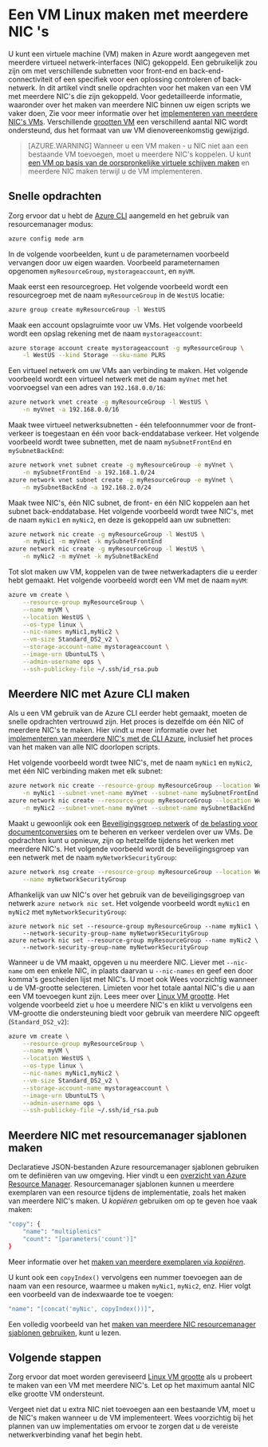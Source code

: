 <properties
   pageTitle="Maak een VM Linux met meerdere NIC | Microsoft Azure"
   description="Informatie over het maken van een Linux VM met meerdere NIC's die zijn bijgevoegd bij het gebruik van de Azure CLI of resourcemanager sjablonen."
   services="virtual-machines-linux"
   documentationCenter=""
   authors="iainfoulds"
   manager="timlt"
   editor=""/>

<tags
   ms.service="virtual-machines-linux"
   ms.devlang="na"
   ms.topic="article"
   ms.tgt_pltfrm="vm-linux"
   ms.workload="infrastructure"
   ms.date="10/27/2016"
   ms.author="iainfou"/>

# <a name="creating-a-linux-vm-with-multiple-nics"></a>Een VM Linux maken met meerdere NIC 's
U kunt een virtuele machine (VM) maken in Azure wordt aangegeven met meerdere virtueel netwerk-interfaces (NIC) gekoppeld. Een gebruikelijk zou zijn om met verschillende subnetten voor front-end en back-end-connectiviteit of een specifiek voor een oplossing controleren of back-netwerk. In dit artikel vindt snelle opdrachten voor het maken van een VM met meerdere NIC's die zijn gekoppeld. Voor gedetailleerde informatie, waaronder over het maken van meerdere NIC binnen uw eigen scripts we vaker doen, Zie voor meer informatie over het [implementeren van meerdere NIC's VMs](../virtual-network/virtual-network-deploy-multinic-arm-cli.md). Verschillende [grootten VM](virtual-machines-linux-sizes.md) een verschillend aantal NIC wordt ondersteund, dus het formaat van uw VM dienovereenkomstig gewijzigd.

>[AZURE.WARNING] Wanneer u een VM maken - u NIC niet aan een bestaande VM toevoegen, moet u meerdere NIC's koppelen. U kunt [een VM op basis van de oorspronkelijke virtuele schijven maken](virtual-machines-linux-copy-vm.md) en meerdere NIC maken terwijl u de VM implementeren.

## <a name="quick-commands"></a>Snelle opdrachten
Zorg ervoor dat u hebt de [Azure CLI](../xplat-cli-install.md) aangemeld en het gebruik van resourcemanager modus:

```bash
azure config mode arm
```

In de volgende voorbeelden, kunt u de parameternamen voorbeeld vervangen door uw eigen waarden. Voorbeeld parameternamen opgenomen `myResourceGroup`, `mystorageaccount`, en `myVM`.

Maak eerst een resourcegroep. Het volgende voorbeeld wordt een resourcegroep met de naam `myResourceGroup` in de `WestUS` locatie:

```bash
azure group create myResourceGroup -l WestUS
```

Maak een account opslagruimte voor uw VMs. Het volgende voorbeeld wordt een opslag rekening met de naam `mystorageaccount`:

```bash
azure storage account create mystorageaccount -g myResourceGroup \
    -l WestUS --kind Storage --sku-name PLRS
```

Een virtueel netwerk om uw VMs aan verbinding te maken. Het volgende voorbeeld wordt een virtueel netwerk met de naam `myVnet` met het voorvoegsel van een adres van `192.168.0.0/16`:

```bash
azure network vnet create -g myResourceGroup -l WestUS \
    -n myVnet -a 192.168.0.0/16
```

Maak twee virtueel netwerksubnetten - één telefoonnummer voor de front-verkeer is toegestaan en één voor back-enddatabase verkeer. Het volgende voorbeeld wordt twee subnetten, met de naam `mySubnetFrontEnd` en `mySubnetBackEnd`:

```bash
azure network vnet subnet create -g myResourceGroup -e myVnet \
    -n mySubnetFrontEnd -a 192.168.1.0/24
azure network vnet subnet create -g myResourceGroup -e myVnet \
    -n mySubnetBackEnd -a 192.168.2.0/24
```

Maak twee NIC's, één NIC subnet, de front- en één NIC koppelen aan het subnet back-enddatabase. Het volgende voorbeeld wordt twee NIC's, met de naam `myNic1` en `myNic2`, en deze is gekoppeld aan uw subnetten:

```bash
azure network nic create -g myResourceGroup -l WestUS \
    -n myNic1 -m myVnet -k mySubnetFrontEnd
azure network nic create -g myResourceGroup -l WestUS \
    -n myNic2 -m myVnet -k mySubnetBackEnd
```

Tot slot maken uw VM, koppelen van de twee netwerkadapters die u eerder hebt gemaakt. Het volgende voorbeeld wordt een VM met de naam `myVM`:

```bash
azure vm create \
    --resource-group myResourceGroup \
    --name myVM \
    --location WestUS \
    --os-type linux \
    --nic-names myNic1,myNic2 \
    --vm-size Standard_DS2_v2 \
    --storage-account-name mystorageaccount \
    --image-urn UbuntuLTS \
    --admin-username ops \
    --ssh-publickey-file ~/.ssh/id_rsa.pub
```

## <a name="creating-multiple-nics-using-azure-cli"></a>Meerdere NIC met Azure CLI maken
Als u een VM gebruik van de Azure CLI eerder hebt gemaakt, moeten de snelle opdrachten vertrouwd zijn. Het proces is dezelfde om één NIC of meerdere NIC's te maken. Hier vindt u meer informatie over het [implementeren van meerdere NIC's met de CLI Azure](../virtual-network/virtual-network-deploy-multinic-arm-cli.md), inclusief het proces van het maken van alle NIC doorlopen scripts.

Het volgende voorbeeld wordt twee NIC's, met de naam `myNic1` en `myNic2`, met één NIC verbinding maken met elk subnet:

```bash
azure network nic create --resource-group myResourceGroup --location WestUS \
    -n myNic1 --subnet-vnet-name myVnet --subnet-name mySubnetFrontEnd
azure network nic create --resource-group myResourceGroup --location WestUS \
    -n myNic2 --subnet-vnet-name myVnet --subnet-name mySubnetBackEnd
```

Maakt u gewoonlijk ook een [Beveiligingsgroep netwerk](../virtual-network/virtual-networks-nsg.md) of [de belasting voor documentconversies](../load-balancer/load-balancer-overview.md) om te beheren en verkeer verdelen over uw VMs. De opdrachten kunt u opnieuw, zijn op hetzelfde tijdens het werken met meerdere NIC's. Het volgende voorbeeld wordt de beveiligingsgroep van een netwerk met de naam `myNetworkSecurityGroup`:

```bash
azure network nsg create --resource-group myResourceGroup --location WestUS \
    --name myNetworkSecurityGroup
```

Afhankelijk van uw NIC's over het gebruik van de beveiligingsgroep van netwerk `azure network nic set`. Het volgende voorbeeld wordt `myNic1` en `myNic2` met `myNetworkSecurityGroup`:

```bashazure 
azure network nic set --resource-group myResourceGroup --name myNic1 \
    --network-security-group-name myNetworkSecurityGroup
azure network nic set --resource-group myResourceGroup --name myNic2 \
    --network-security-group-name myNetworkSecurityGroup
```

Wanneer u de VM maakt, opgeven u nu meerdere NIC. Liever met `--nic-name` om een enkele NIC, in plaats daarvan u `--nic-names` en geef een door komma's gescheiden lijst met NIC's. U moet ook Wees voorzichtig wanneer u de VM-grootte selecteren. Limieten voor het totale aantal NIC's die u aan een VM toevoegen kunt zijn. Lees meer over [Linux VM grootte](virtual-machines-linux-sizes.md). Het volgende voorbeeld ziet u hoe u meerdere NIC's en klikt u vervolgens een VM-grootte die ondersteuning biedt voor gebruik van meerdere NIC opgeeft (`Standard_DS2_v2`):

```bash
azure vm create \
    --resource-group myResourceGroup \
    --name myVM \
    --location WestUS \
    --os-type linux \
    --nic-names myNic1,myNic2 \
    --vm-size Standard_DS2_v2 \
    --storage-account-name mystorageaccount \
    --image-urn UbuntuLTS \
    --admin-username ops \
    --ssh-publickey-file ~/.ssh/id_rsa.pub
```

## <a name="creating-multiple-nics-using-resource-manager-templates"></a>Meerdere NIC met resourcemanager sjablonen maken
Declaratieve JSON-bestanden Azure resourcemanager sjablonen gebruiken om te definiëren van uw omgeving. Hier vindt u een [overzicht van Azure Resource Manager](../azure-resource-manager/resource-group-overview.md). Resourcemanager sjablonen kunnen u meerdere exemplaren van een resource tijdens de implementatie, zoals het maken van meerdere NIC's maken. U *kopiëren* gebruiken om op te geven hoe vaak maken:

```bash
"copy": {
    "name": "multiplenics"
    "count": "[parameters('count')]"
}
```

Meer informatie over het [maken van meerdere exemplaren via *kopiëren*](../resource-group-create-multiple.md). 

U kunt ook een `copyIndex()` vervolgens een nummer toevoegen aan de naam van een resource, waarmee u maken `myNic1`, `myNic2`, enz. Hier volgt een voorbeeld van de indexwaarde toe te voegen:

```bash
"name": "[concat('myNic', copyIndex())]", 
```

Een volledig voorbeeld van het [maken van meerdere NIC resourcemanager sjablonen gebruiken](../virtual-network/virtual-network-deploy-multinic-arm-template.md), kunt u lezen.

## <a name="next-steps"></a>Volgende stappen
Zorg ervoor dat moet worden gereviseerd [Linux VM grootte](virtual-machines-linux-sizes.md) als u probeert te maken van een VM met meerdere NIC's. Let op het maximum aantal NIC elke grootte VM ondersteunt. 

Vergeet niet dat u extra NIC niet toevoegen aan een bestaande VM, moet u de NIC's maken wanneer u de VM implementeert. Wees voorzichtig bij het plannen van uw implementaties om ervoor te zorgen dat u de vereiste netwerkverbinding vanaf het begin hebt.